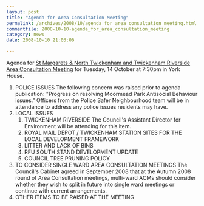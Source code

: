 ```yaml
---
layout: post
title: "Agenda for Area Consultation Meeting"
permalink: /archives/2008/10/agenda_for_area_consultation_meeting.html
commentfile: 2008-10-10-agenda_for_area_consultation_meeting
category: news
date: 2008-10-10 21:03:06

---
```


Agenda for [St Margarets & North Twickenham and Twickenham Riverside Area Consultation Meeting](/event/meeting/200705141987) for Tuesday, 14 October at 7:30pm in York House.

1.  POLICE ISSUES
    The following concern was raised prior to agenda publication:
    "Progress on resolving Moormead Park Antisocial Behaviour issues."
    Officers from the Police Safer Neighbourhood team will be in attendance to address any police issues residents may have.
2.  LOCAL ISSUES
    1.  TWICKENHAM RIVERSIDE
        The Council's Assistant Director for Environment will be attending for this item.
    2.  ROYAL MAIL DEPOT / TWICKENHAM STATION SITES FOR THE LOCAL DEVELOPMENT FRAMEWORK
    3.  LITTER AND LACK OF BINS
    4.  RFU SOUTH STAND DEVELOPMENT UPDATE
    5.  COUNCIL TREE PRUNING POLICY
3.  TO CONSIDER SINGLE WARD AREA CONSULTATION MEETINGS
    The Council's Cabinet agreed in September 2008 that at the Autumn 2008 round of Area Consultation meetings, multi-ward ACMs should consider whether they wish to split in future into single ward meetings or continue with current arrangements.
4.  OTHER ITEMS TO BE RAISED AT THE MEETING
